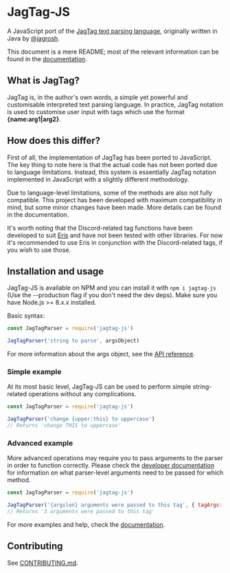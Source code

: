 # JagTag-JS

A JavaScript port of the [JagTag text parsing language](https://github.com/jagrosh/JagTag), originally written in Java by [@jagrosh](https://github.com/jagrosh).


This document is a mere README; most of the relevant information can be found in the [documentation](https://thesharks.github.io/JagTag-JS).

## What is JagTag?

JagTag is, in the author's own words, a simple yet powerful and customisable interpreted text parsing language. In practice, JagTag notation is used to customise user input with tags which use the format **{name:arg1|arg2}**.

## How does this differ?

First of all, the implementation of JagTag has been ported to JavaScript. The key thing to note here is that the actual code has not been ported due to language limitations. Instead, this system is essentially JagTag notation implemented in JavaScript with a slightly different methodology.

Due to language-level limitations, some of the methods are also not fully compatible. This project has been developed with maximum compatibility in mind, but some minor changes have been made. More details can be found in the documentation.

It's worth noting that the Discord-related tag functions have been developed to suit [Eris](https://github.com/abalabahaha/eris) and have not been tested with other libraries. For now it's recommended to use Eris in conjunction with the Discord-related tags, if you wish to use those.

## Installation and usage

JagTag-JS is available on NPM and you can install it with `npm i jagtag-js` (Use the --production flag if you don't need the dev deps). Make sure you have Node.js >= 8.x.x installed.

Basic syntax:

```js
const JagTagParser = require('jagtag-js')

JagTagParser('string to parse', argsObject)
```

For more information about the args object, see the [API reference](https://thesharks.github.io/JagTag-JS/developers/api).

### Simple example

At its most basic level, JagTag-JS can be used to perform simple string-related operations without any complications.

```js
const JagTagParser = require('jagtag-js')

JagTagParser('change {upper:this} to uppercase')
// Returns 'change THIS to uppercase'
```

### Advanced example

More advanced operations may require you to pass arguments to the parser in order to function correctly. Please check the [developer documentation](https://thesharks.github.io/JagTag-JS/developers/intro) for information on what parser-level arguments need to be passed for which method.

```js
const JagTagParser = require('jagtag-js')

JagTagParser('{argslen} arguments were passed to this tag', { tagArgs: [ 'item1', 'item2', 'item3' ] })
// Returns '3 arguments were passed to this tag'
```

For more examples and help, check the [documentation](https://thesharks.github.io/JagTag-JS).

## Contributing

See [CONTRIBUTING.md](.github/CONTRIBUTING.md).
